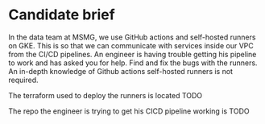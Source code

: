 # Candidate brief 

In the data team at MSMG, we use GitHub actions and self-hosted runners on GKE. 
This is so that we can communicate with services inside our VPC from the CI/CD pipelines. 
An engineer is having trouble getting his pipeline to work and has asked you for help. 
Find and fix the bugs with the runners. 
An in-depth knowledge of Github actions self-hosted runners is not required. 

The terraform used to deploy the runners is located TODO 

The repo the engineer is trying to get his CICD pipeline working is TODO 


